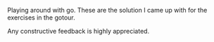 Playing around with go. These are the solution I came up with for the exercises in the gotour.

Any constructive feedback is highly appreciated.